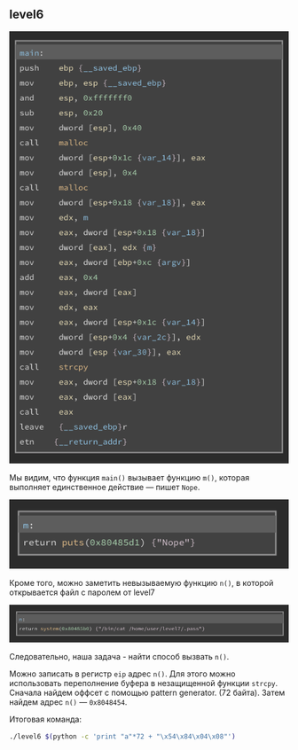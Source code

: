 ## level6
![](docs/img/level6_1.png)

Мы видим, что функция `main()` вызывает функцию `m()`, которая выполняет единственное действие — пишет `Nope`.

![](docs/img/level6_2.png)

Кроме того, можно заметить невызываемую функцию `n()`, в которой открывается файл с паролем от level7

![](docs/img/level6_3.png)

Следовательно, наша задача - найти способ вызвать `n()`.

Можно записать в регистр `eip` адрес `n()`. Для этого можно использовать переполнение буфера в незащищенной функции `strcpy`. Сначала найдем оффсет с помощью pattern generator. (72 байта). Затем найдем адрес `n()` — `0x8048454`.

Итоговая команда:

```sh
./level6 $(python -c 'print "a"*72 + "\x54\x84\x04\x08"')
```
